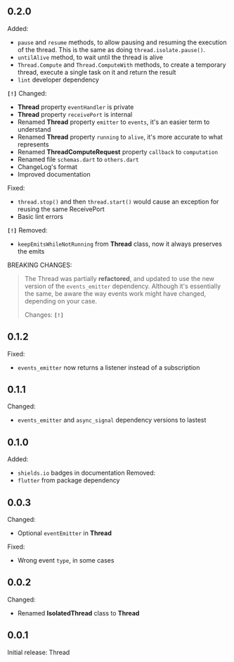 ## 0.2.0

Added:
- `pause` and `resume` methods, to allow pausing and resuming the execution of the thread. This is the same as doing `thread.isolate.pause()`.
- `untilAlive` method, to wait until the thread is alive
- `Thread.Compute` and `Thread.ComputeWith` methods, to create a temporary thread, execute a single task on it and return the result
- `lint` developer dependency

**`[!]`** Changed:
- **Thread** property `eventHandler` is private
- **Thread** property `receivePort` is internal
- Renamed **Thread** property `emitter` to `events`, it's an easier term to understand
- Renamed **Thread** property `running` to `alive`, it's more accurate to what represents
- Renamed **ThreadComputeRequest** property `callback` to `computation`
- Renamed file `schemas.dart` to `others.dart`
- ChangeLog's format
- Improved documentation

Fixed:
- `thread.stop()` and then `thread.start()` would cause an exception for reusing the same ReceivePort
- Basic lint errors

**`[!]`** Removed:
- `keepEmitsWhileNotRunning` from **Thread** class, now it always preserves the emits

BREAKING CHANGES:
> The Thread was partially **refactored**, and updated to use the new version of the `events_emitter` dependency. Although it's essentially the same, be aware the way events work might have changed, depending on your case.
> 
> Changes: **`[!]`**

## 0.1.2

Fixed:
- `events_emitter` now returns a listener instead of a subscription

## 0.1.1

Changed:
- `events_emitter` and `async_signal` dependency versions to lastest

## 0.1.0

Added:
- `shields.io` badges in documentation
Removed:
- `flutter` from package dependency

## 0.0.3

Changed:
- Optional `eventEmitter` in **Thread**

Fixed:
- Wrong event `type`, in some cases

## 0.0.2

Changed:
- Renamed **IsolatedThread** class to **Thread**

## 0.0.1

Initial release: Thread